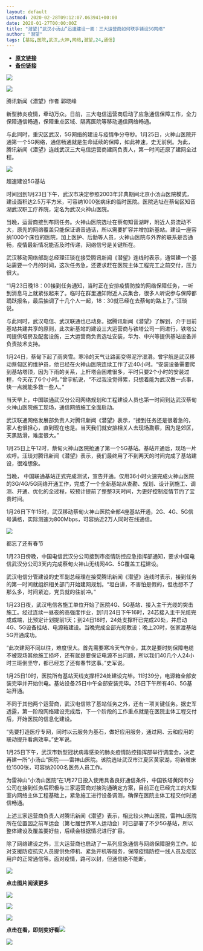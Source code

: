 ```yaml
---
layout: default
Lastmod: 2020-02-28T09:12:07.063941+00:00
date: 2020-01-27T00:00:00Z
title: "潜望|“武汉小汤山”迅速建设一面：三大运营商如何联手铺设5G网络"
author: "潜望"
tags: [基站,医院,武汉,火神,网络,潜望,24,通信]
---
```


* [**原文链接**](http://mp.weixin.qq.com/s?__biz=Mjc1NjM3MjY2MA==&mid=2691379754&idx=1&sn=a593ce59c176a0305e455f75968a4891&chksm=a9ea8df19e9d04e758ad6aad72ac05c783cf850588c468c469b06e74778469c68e39d5823952#rd)
* [**备份链接**](http://archive.ph/lChez)


![](/images/post/040b64efd9e81621784c397b769e3ce2.jpg)

![](/images/post/5112fb9cb4841e6cc7fed80d2939ff49.jpg)

腾讯新闻《潜望》作者 郭晓峰  

新型肺炎疫情，牵动万众。日前，三大电信运营商启动了应急通信保障工作，全力保障通信畅通，保障重点区域、隔离医院等移动通信网络畅通。

与此同时，重灾区武汉，5G网络的建设与疫情争分夺秒。1月25日，火神山医院开通第一个5G网络，通信畅通就是生命延续的保障，如此神速，史无前例。为此，腾讯新闻《潜望》连线武汉三大电信运营商建网负责人，第一时间还原了建网全过程。

![](/images/post/80719165d8b074fd518c5f9a03cccc7d.jpg)

超速建设5G基站

时间回到1月23日下午，武汉市决定参照2003年非典期间北京小汤山医院模式，建设面积达2.5万平方米，可容纳1000张病床的临时医院。医院选址在蔡甸区知音湖武汉职工疗养院，定名为武汉火神山医院。

当晚，运营商接到布网任务。火神山医院选址在蔡甸知音湖畔，附近人员流动不大，原先的网络覆盖只能保证语音通话，所以需要扩容并增加新基站。建设一座容纳1000个床位的医院，加上医护、后勤等人员，火神山医院与外界的联系是否通畅，疫情最新情况能否及时传递，网络信号是关键所在。

武汉移动网络部副总经理汪琰在接受腾讯新闻《潜望》连线时表示，通常建一个基站需要一个月的时间，这次任务急，还要求赶在医院主体工程完工之前交付，压力很大。

“1月23日晚18：00接到任务通知，当时正在安排疫情防控的网络保障任务，一听到消息马上就紧张起来了。临时在群里通知附近人员集合，很多人听说参与保障都踊跃报名，最后抽调了十几个人一起，18：30就已经在去蔡甸的路上了。”汪琰说。

与此同时，武汉电信、武汉联通也已动身。据腾讯新闻《潜望》了解到，介于目前基站共建共享的原则，此次新基站的建设三大运营商与铁塔公司一同进行，铁塔公司提供塔房及配套设施，三大运营商负责选址安装，华为、中兴等提供基站设备并负责技术支持。

1月24日，蔡甸下起了雨夹雪。寒冷的天气让路面变得泥泞湿滑。曾宇航是武汉移动蔡甸区的维护员，他已经在火神山医院连续工作了近40小时。“安装设备需要爬到基站塔顶，因为下雨的关系，上杆塔会困难很多，平时只要2个小时的安装过程，今天花了6个小时。”曾宇航说，“不过我没觉得累，只想着能为武汉做一点事，快一点就能多救一些人。”

当天早上，中国联通武汉分公司网络规划和工程建设人员也第一时间到达武汉蔡甸火神山医院施工现场，通信网络施工全面启动。

武汉联通网络发展部负责人对腾讯新闻《潜望》表示，“接到任务还是很着急的，家人也很担心，直到现在也是。当天我们就安排相关人去现场勘察，因为是郊区，天黑路滑，难度很大。”

1月25日上午12时，蔡甸火神山医院抢通了第一个5G基站。基站开通后，现场一片欢呼。汪琰对腾讯新闻《潜望》表示，我们最终用了不到两天的时间完成了基站建设，很难想象。

当晚， 中国联通基站正式完成测试，宣告开通。仅用36小时火速完成火神山医院的3G/4G/5G网络开通工作，完成了一个全新基站从查勘、规划、设计到施工、调测、开通、优化的全过程，较预计提前了整整3天时间，为更好控制疫情节约了宝贵时间。

1月26日下午15时，武汉移动蔡甸火神山医院全部4座基站开通，2G、4G、5G信号满格，实际测速为800Mbps，可容纳近2万人同时在线通信。

![](/images/post/8c5997cac89f675638fc50f7e0bd4cab.jpg)

都忘了还有春节

1月23日傍晚，中国电信武汉分公司接到市疫情防控应急指挥部通知，要求中国电信武汉分公司3天内完成蔡甸火神山无线网4G、5G覆盖工程建设。

武汉电信分管建设的史军副总经理在接受腾讯新闻《潜望》连线时表示，接到任务的第一时间就组织相关部门开始建网规划。“坦白讲，不害怕是假的，但也想不了那么多，时间紧迫，党员就的往前冲。”

1月23日夜，武汉电信各施工单位开始了医院4G、5G基站、接入主干光缆的突击施工。经过连续一昼夜的高强度作业，到1月24日下午16时，24芯接入主干光缆完成成端，比预定计划提前1天；到24日‪18时‬，24处支撑杆已完成20处，并启动4G、5G设备挂站、电源箱建设。当晚完成全部光缆敷设；‪晚上20时‬，张家渡基站5G开通成功。‬‬‬‬‬‬

“此次建网不同以往，难度很大。首先需要寒冷天气作业，其次是要时刻保障电缆不被现场其他施工损坏，还有就是要保证电源不出问题，所以我们40几个人24小时三班倒坚守，都已经忘了还有春节这事。”史军说。

1月25日10时，医院所有基站天线支撑杆24处建设完毕。‪11时39分‬，电源箱全部安装完毕并开始供电。基站设备25日中午全部安装完毕。25日下午所有4G、5G基站开通。‬‬‬

不同于其他两个运营商，武汉电信除了基站任务之外，还有一项关键任务。据史军透露，第一阶段网络建设完成后，下一个阶段的工作重点就是在医院主体工程交付后，开始医院的信息化建设。

“先要打造医疗专网，同时以云服务为基石，做好应用服务，通过网、云和应用的联动提升看病效率。”史军说。

1月25日下午，武汉市新型冠状病毒感染的肺炎疫情防控指挥部举行调度会，决定再建一所“小汤山”医院——雷神山医院。该院选址武汉市江夏区黄家湖，将新增床位1500张，可容纳2000名医务人员工作。

为雷神山“小汤山医院”在1月27日投入使用具备良好通信条件，中国铁塔黄冈市分公司在接到任务后积极与三家运营商对接沟通确定方案，目前正在已经完工的大型室内网络主体工程基础上，紧急施工进行设备调测，确保在医院主体工程交付时通信畅通。

上述三家运营商负责人对腾讯新闻《潜望》表示，相比较火神山医院，雷神山医院所在位置因之前军运会（第七届世界军人运动会）时已部署了不少5G基站，所以整体建设及覆盖要好些，后续会根据情况进行扩容。

除了网络建设之外，三大运营商也启动了一系列应急通信与网络保障服务工作。如对支援防疫抗灾人员提供免停机、紧急开机等服务，保障疫情防控一线人员及疫区用户的正常通信等。面对疫情，路可以封，但通信绝不能断。

![](/images/post/9fcaf07ba3c3e50c8eeb4fb90b5f3724.jpg)  

  

**点击图片阅读更多**

[![](/images/post/fdb72c1098986111eb17588dbff517c3.jpg)](http://mp.weixin.qq.com/s?__biz=Mjc1NjM3MjY2MA==&mid=2691379551&idx=1&sn=dc209b9459d44a3ed1f1c60d9d59b5f2&chksm=a9ea8e849e9d079252e553fea9465b64d091a5b40746fb71ba578671ef9ff09a1427dda0fb80&scene=21#wechat_redirect)  

[![](/images/post/13bab53c0709d1eed444fcb66f510e1f.jpg)](http://mp.weixin.qq.com/s?__biz=Mjc1NjM3MjY2MA==&mid=2691379465&idx=1&sn=4ec1b01d10871d560a8ea2c938104398&chksm=a9ea8ed29e9d07c494223d33324f3383182f344f3b81b5554028836b058b5e32068c4560bf32&scene=21#wechat_redirect)

![](/images/post/2be89aee0125e471df502f82d5d3a215.jpg)

**点击在看，即刻变好看![](/images/post/262a42226d63d5a48cf1d30eafdf39ed.jpg)**

![](/images/post/080732749d07282462dd7c02e3e43c34.jpg)

